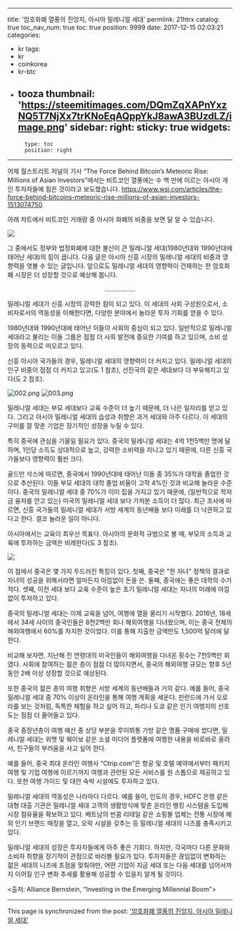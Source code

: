 
---
title: '암호화폐 열풍의 진앙지, 아시아 밀레니얼 세대'
permlink: 21htrx
catalog: true
toc_nav_num: true
toc: true
position: 9999
date: 2017-12-15 02:03:21
categories:
- kr
tags:
- kr
- coinkorea
- kr-btc
- tooza
thumbnail: 'https://steemitimages.com/DQmZqXAPnYxzNQ5T7NjXx7trKNoEqAQppYkJ8awA3BUzdLZ/image.png'
sidebar:
    right:
        sticky: true
widgets:
    -
        type: toc
        position: right
---


어제 월스트리트 저널의 기사 “The Force Behind Bitcoin’s Meteoric Rise: Millions of Asian Investors”에서는 비트코인 열풍에는 수 백 만에 이르는 아시아 개인 투자자들에 힘은 것이라고 보도했습니다. 
https://www.wsj.com/articles/the-force-behind-bitcoins-meteoric-rise-millions-of-asian-investors-1513074750

아래 차트에서 비트코인 거래량 중 아시아 화폐의 비중을 보면 달 알 수 있습니다.

![](https://steemitimages.com/DQmZqXAPnYxzNQ5T7NjXx7trKNoEqAQppYkJ8awA3BUzdLZ/image.png)

그 중에서도 정부와 법정화폐에 대한 불신이 큰 밀레니얼 세대(1980년대와 1990년대에 태어난 세대)의 힘이 큽니다.  다음 글은 아시아 신흥 시장의 밀레니얼 세대의 비중과 영향력을 엿볼 수 있는 글입니다.  앞으로도 밀레니얼 세대의 영향력이 건재하는 한 암호화폐 시장은 더 성장할 것으로 예상해 봅니다.

<center>
.................
</center> 

밀레니얼 세대가 신흥 시장의 강력한 힘이 되고 있다. 이 세대의 사회 구성원으로서, 소비자로서의 역동성을 이해한다면, 다양한 분야에서 놀라운 투자 기회를 얻을 수 있다.
  
1980년대와 1990년대에 태어난 이들이 사회의 중심이 되고 있다. 일반적으로 밀레니얼 세대라고 불리는 이들 그룹은 점점 더 사회 발전에 중요한 기여를 하고 있으며, 소비 성장의 동력으로 떠오르고 있다.
  
신흥 아시아 국가들의 경우, 밀레니얼 세대의 영향력이 더 커지고 있다. 밀레니얼 세대의 인구 비중이 점점 더 커지고 있고(도 1 참조), 선진국의 같은 세대보다 더 부유해지고 있다(도 2 참조). 
 
![002.png](https://steemitimages.com/DQmWxGaVbyaJJ5XyzehssegbP8rJVVasdqmVudkGNJGpPKC/002.png)
![003.png](https://steemitimages.com/DQmNZYMZGKtaK3NwgbrUwSrWKKL1VRNPn2xiyzbrRp4ouhQ/003.png)

밀레니얼 세대는 부모 세대보다 교육 수준이 더 높기 때문에, 더 나은 일자리를 얻고 있다. 그리고 아시아 밀레니얼 세대의 습성과 취향은 과거 세대와 아주 다르다. 이 세대의 구미를 잘 맞춘 기업은 장기적인 성장을 누릴 수 있다.
  
특히 중국에 관심을 기울일 필요가 있다. 중국의 밀레니얼 세대는 4억 1천5백만 명에 달하며, 1인당 소득도 상대적으로 높고, 강력한 소비력을 지니고 있기 때문에, 다른 신흥 국가들보다 영향력이 훨씬 크다. 
  
골드만 삭스에 따르면, 중국에서 1990년대에 태어난 이들 중 35%가 대학을 졸업한 것으로 추산된다. 이들 부모 세대의 대학 졸업 비율이 고작 4%인 것과 비교해 놀라운 수준이다. 중국의 밀레니얼 세대 중 70%가 이미 집을 가지고 있기 때문에, (일반적으로 학자금 융자를 안고 있는) 미국의 밀레니얼 세대 보다 가처분 소득이 더 많다. 최근 조사에 따르면, 신흥 국가들의 밀레니얼 세대가 서방 세계의 동년배들 보다 미래를 더 낙관하고 있다고 한다. 결코 놀라운 일이 아니다. 
  
아시아에서는 교육이 최우선 목표다. 아시아의 문화적 규범으로 볼 때, 부모의 소득과 교육에 투자하는 금액은 비례한다(도 3 참조).
 
![](https://steemitimages.com/DQmbM76QXCfH7kffxzyKscWBxmGDuqhUEe2UGifEomutZji/image.png)

이 점에서 중국은 몇 가지 두드러진 특징이 있다. 첫째, 중국은 "한 자녀" 정책의 결과로 자녀의 성공을 위해서라면 얼마든지 아낌없이 돈을 쓴. 둘째, 중국에는 좋은 대학의 수가 적다. 셋째, 이전 세대 보다 교육 수준이 높은 초기 밀레니얼 세대는 자녀의 미래에 아낌없이 투자하고 있다.
  
중국의 밀레니얼 세대는 이제 교육을 넘어, 여행에 열을 올리기 시작했다. 2016년, 18세에서 34세 사이의 중국인들은 8천2백만 회나 해외여행을 다녀왔으며, 이는 중국 전체의 해외여행에서 60%를 차지한 것이었다. 이를 통해 지출한 금액만도 1,500억 달러에 달한다. 
  
비교해 보자면, 지난해 전 연령대의 미국인들이 해외여행을 다녀온 횟수는 7천5백만 회였다. 사회에 참여하는 젊은 층이 점점 더 많아지면서, 중국의 해외여행 규모는 향후 5년 동안 2배 이상 성장할 것으로 예상된다.
  
또한 중국의 젊은 층의 여행 취향은 서방 세계의 동년배들과 거의 같다. 예를 들어, 중국 밀레니얼 세대 중 70% 이상이 온라인을 통해 여행 계획을 세운다. 핀란드에 가서 오로라를 보는 것처럼, 독특한 체험을 하고 싶어 하고, 파리나 도쿄 같은 인기 여행지의 선호도는 점점 더 줄어들고 있다. 
  
중국 중장년층이 여행 예산 중 상당 부분을 루이뷔통 가방 같은 명품 구매에 썼다면, 밀레니얼 세대는 위챗 및 웨이보 같은 소셜 미디어 플랫폼에 여행한 내용을 바로바로 올려서, 친구들의 부러움을 사고 싶어 한다. 
  
예를 들어, 중국 최대 온라인 여행사 “Ctrip.com”은 항공 및 호텔 예약에서부터 패키지여행 및 기업 여행에 이르기까지 여행과 관련된 모든 서비스를 원 스톱으로 제공하고 있다. 또한 여행 가이드 및 대안 숙박 시설에도 투자하고 있다.
  
밀레니얼 세대의 역동성은 나라마다 다르다. 예를 들어, 인도의 경우, HDFC 은행 같은 대형 대출 기관은 밀레니얼 세대 고객의 생활방식에 맞춘 온라인 뱅킹 시스템을 도입해 시장 점유율을 확보하고 있다. 베트남의 빈콤 리테일 같은 쇼핑몰 업체는 전통 시장에 해외 인기 브랜드 매장을 열고, 오락 시설을 갖추는 등 밀레니얼 세대의 니즈를 충족시키고 있다.
  
밀레니얼 세대의 성장은 투자자들에게 아주 좋은 기회다. 하지만, 각국마다 다른 문화와 소비자 취향을 장기적이 관점으로 바라볼 필요가 있다. 투자자들은 끊임없이 변화하는 젊은 세대의 니즈에 초점을 맞춰야만, 어떤 기업이 지금 세대 또는 다음 세대를 넘어서까지 이어질 인구 변화 추세를 활용해 성공할 수 있을지 알게 될 것이다. 
  
<출처: Alliance Bernstein, "Investing in the Emerging Millennial Boom">

- - -

This page is synchronized from the post: ['암호화폐 열풍의 진앙지, 아시아 밀레니얼 세대'](https://steemit.com/@pius.pius/21htrx)
